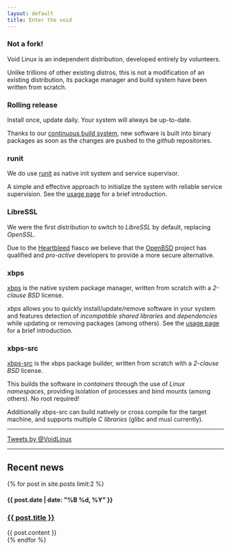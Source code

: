 ```yaml
---
layout: default
title: Enter the void
---
```


<div class="container">
        <div class="row">
                <div class="col-md-4">
                        <h3>Not a fork!</h3>
                        <p>Void Linux is an independent distribution, developed entirely by volunteers.</p>
			<p>Unlike trillions of other existing distros, this is not a modification of an existing distribution, its package manager and build system have been written from scratch.</p>
		</div>
                <div class="col-md-4">
                        <h3>Rolling release</h3>
			<p>Install once, update daily. Your system will always be up-to-date.</p>
			<p>Thanks to our <a href="http://build.voidlinux.eu">continuous build system</a>, new software is built into binary packages as soon as the changes are pushed to the <em>github</em> repositories.</p>
		</div>
		<div class="col-md-4">
			<h3>runit</h3>
			<p>We do use <a href="http://smarden.org/runit/">runit</a> as native init system and service supervisor.</p>
			<p>A simple and effective approach to initialize the system with reliable service supervision. See the <a href="/usage/runit">usage page</a> for a brief introduction.</p>
		</div>
	</div>
        <div class="row">
                <div class="col-md-4">
                        <h3>LibreSSL</h3>
                        <p>We were the first distribution to switch to <em>LibreSSL</em> by default, replacing <em>OpenSSL</em>.</p>
			<p>Due to the <a href="http://en.wikipedia.org/wiki/Heartbleed">Heartbleed</a> fiasco we believe that the <a href="http://www.openbsd.org">OpenBSD</a> project has qualified and <em>pro-active</em> developers to provide a more secure alternative.</p>
		</div>
                <div class="col-md-4">
                        <h3>xbps</h3>
			<p><a href="https://github.com/voidlinux/xbps">xbps</a> is the native system package manager, written from scratch with a <em>2-clause BSD</em> license.</p>
			<p><em>xbps</em> allows you to quickly install/update/remove software in your system and features detection of <em>incompatible shared libraries</em> and <em>dependencies</em> while updating or removing packages (among others). See the <a href="/usage/xbps/">usage page</a> for a brief introduction.</p>
		</div>
		<div class="col-md-4">
			<h3>xbps-src</h3>
			<p><a href="https://github.com/voidlinux/void-packages">xbps-src</a> is the xbps package builder, written from scratch with a <em>2-clause BSD</em> license.</p>
			<p>This builds the software in <em>containers</em> through the use of <em>Linux namespaces</em>, providing isolation of processes and bind mounts (among others). No root required!</p>
			<p>Additionally xbps-src can build natively or cross compile for the target machine, and supports multiple <em>C libraries</em> (glibc and musl currently).</p>
		</div>
	</div>
	<hr>
	<div class="row">
		<div class="col-md-9">
			<a class="twitter-timeline" data-chrome="noborders noscrollbar transparent" width="520" height="300" href="https://twitter.com/VoidLinux" data-widget-id="621226324586328064">Tweets by @VoidLinux</a>
			<script>!function(d,s,id){var js,fjs=d.getElementsByTagName(s)[0],p=/^http:/.test(d.location)?'http':'https';if(!d.getElementById(id)){js=d.createElement(s);js.id=id;js.src=p+"://platform.twitter.com/widgets.js";fjs.parentNode.insertBefore(js,fjs);}}(document,"script","twitter-wjs");</script>
		</div>
	</div>
	<hr>
	<div class="page-header">
		<h2>Recent news <a href="/atom.xml" title="Subscribe to the news"><i class="fa fa-rss fa-lg"></i></a></h2>
	</div>
	<div class="row">
			{% for post in site.posts limit:2 %}
			<div class="col-md-6">
				<h4>{{ post.date | date: "%B %d, %Y" }}</h4>
				<h3><a href="{{ post.url }}">{{ post.title }}</a></h3>
				{{ post.content }}
			</div>
			{% endfor %}
	</div>
</div>
